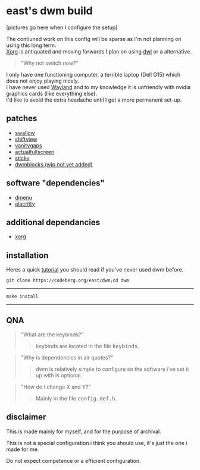 east's dwm build
=================

[pictures go here when I configure the setup]

The contiuned work on this config will be sparse as I'm not planning on using this long term. </br>
[Xorg](https://x.org/) is antiquated and moving forwards I plan on using [dwl](https://github.com/djpohly/dwl) or a alternative.
> "Why not switch now?" 

I only have one functioning computer, a terrible laptop (Dell G15) which does not enjoy playing nicely. </br>
I have never used [Wayland](https://wayland.freedesktop.org/) and to my knowledge it is unfriendly with nvidia graphics cards (like everything else).</br> I'd like to avoid the extra headache until I get a more permanent set-up.


patches
-------
* [swallow](https://dwm.suckless.org/patches/swallow/)
* [shiftview](https://lists.suckless.org/dev/1104/7590.html/)
* [vanitygaps](https://dwm.suckless.org/patches/vanitygaps/)
* [actualfullscreen](https://dwm.suckless.org/patches/actualfullscreen/)
* [sticky](https://dwm.suckless.org/patches/sticky/)
* [dwmblocks (wip not yet added)](https://github.com/ashish-yadav11/)


software "dependencies"
---------------------
* [dmenu](https://tools.suckless.org/dmenu/)
* [alacritty](https://github.com/alacritty/alacritty/)


additional dependancies
-----------------------

* [xorg](https://wiki.gentoo.org/wiki/Xorg/Guide/)


installation
------------

Heres a quick [tutorial](https://dwm.suckless.org/tutorial/) you should read if you've never used dwm before.


    git clone https://codeberg.org/east/dwm;cd dwm

 ------------------------------------------------

    make install


------
QNA
---
>"What are the keybinds?"
>>keybinds are located in the file <kbd>keybinds</kbd>.
 
>"Why is dependencies in air quotes?"
>>dwm is relatively simple to configure so the software i've set it up with is optional.

>"How do I change X and Y?"
>>Mainly in the file <kbd>config.def.h</kbd>.


disclaimer
----------

This is made mainly for myself, and for the purpose of archival.

This is not a special configuration i think you should use, it's just the one i made for me.

Do not expect competence or a efficient configuration.
